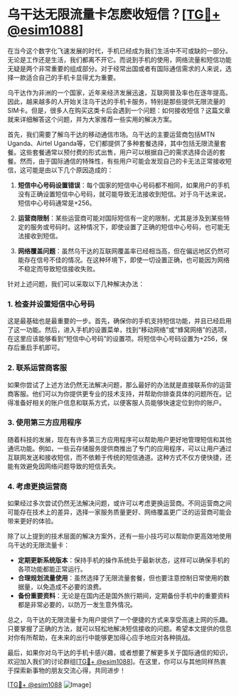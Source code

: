 # 乌干达无限流量卡怎麽收短信？[[TG💪+ @esim1088](https://t.me/s/esim1088)]

在当今这个数字化飞速发展的时代，手机已经成为我们生活中不可或缺的一部分。无论是工作还是生活，我们都离不开它。而说到手机的使用，网络流量和短信功能无疑是两个非常重要的组成部分。对于经常出国或者有国际通信需求的人来说，选择一款适合自己的手机卡显得尤为重要。

乌干达作为非洲的一个国家，近年来经济发展迅速，互联网普及率也在逐年提高。因此，越来越多的人开始关注乌干达的手机卡服务，特别是那些提供无限流量的SIM卡。但是，很多人在购买这类卡后会遇到一个问题：如何接收短信？这篇文章就来详细解答这个问题，并为大家推荐一些实用的解决方案。

首先，我们需要了解乌干达的移动通信市场。乌干达的主要运营商包括MTN Uganda、Airtel Uganda等，它们都提供了多种套餐选择，其中包括无限流量套餐。这些套餐通常以预付费的形式出售，用户可以根据自己的需求选择合适的套餐。然而，由于国际通信的特殊性，有些用户可能会发现自己的卡无法正常接收短信，这可能是由以下几个原因造成的：

1. **短信中心号码设置错误**：每个国家的短信中心号码都不相同，如果用户的手机没有正确设置短信中心号码，就可能导致无法接收到短信。对于乌干达来说，短信中心号码通常是+256。

2. **运营商限制**：某些运营商可能对国际短信有一定的限制，尤其是涉及到某些特定的服务或号码时。这种情况下，即使设置了正确的短信中心号码，也可能无法接收到短信。

3. **网络覆盖问题**：虽然乌干达的互联网覆盖率已经相当高，但在偏远地区仍然可能存在信号不佳的情况。在这种环境下，即使一切设置正确，也可能因为网络不稳定而导致短信接收失败。

针对上述问题，我们可以采取以下几种解决办法：

### 1. 检查并设置短信中心号码

这是最基础也是最重要的一步。首先，确保你的手机支持短信功能，并且已经启用了这一功能。然后，进入手机的设置菜单，找到“移动网络”或“蜂窝网络”的选项，在这里应该能够看到“短信中心号码”的设置项。将短信中心号码设置为+256，保存后重启手机即可。

### 2. 联系运营商客服

如果你尝试了上述方法仍然无法解决问题，那么最好的办法就是直接联系你的运营商客服。他们可以为你提供更专业的技术支持，并帮助你排查具体的问题所在。记得准备好相关的账户信息和联系方式，以便客服人员能够快速定位到你的账户。

### 3. 使用第三方应用程序

随着科技的发展，现在有许多第三方应用程序可以帮助用户更好地管理短信和其他通讯功能。例如，一些云存储服务提供商推出了专门的应用程序，可以让用户通过互联网发送和接收短信，而不依赖于传统的短信通道。这种方式不仅方便快捷，还能有效避免因网络问题导致的短信丢失。

### 4. 考虑更换运营商

如果经过多次尝试仍然无法解决问题，或许可以考虑更换运营商。不同运营商之间可能存在技术上的差异，选择一家服务质量更好、网络覆盖更广泛的运营商可能会带来更好的体验。

除了以上提到的技术层面的解决方案外，还有一些小技巧可以帮助你更高效地使用乌干达的无限流量卡：

- **定期更新系统版本**：保持手机的操作系统处于最新状态，这样可以确保手机的各项功能都能正常运行。
- **合理规划流量使用**：虽然选择了无限流量套餐，但也要注意控制日常使用的数据量，以免造成不必要的浪费。
- **备份重要资料**：无论是在国内还是国外旅行期间，定期备份手机中的重要资料都是非常必要的，以防万一发生意外情况。

总之，乌干达的无限流量卡为用户提供了一个便捷的方式来享受高速上网的乐趣。只要掌握了正确的方法，就可以轻松地解决短信接收的问题。希望本文提供的信息对你有所帮助，在未来的出行中能够更加得心应手地应对各种挑战。

最后，如果你对乌干达的手机卡感兴趣，或者想要了解更多关于国际通信的知识，欢迎加入我们的讨论群组[[TG💪+ @esim1088](https://t.me/s/esim1088)]。在这里，你可以与其他同样热衷于探索新事物的朋友交流心得，共同进步！

[[TG💪+ @esim1088](https://t.me/s/esim1088) ![Image](https://i.postimg.cc/4NQfJmqS/Snipaste-2025-05-13-00-14-12.png)]